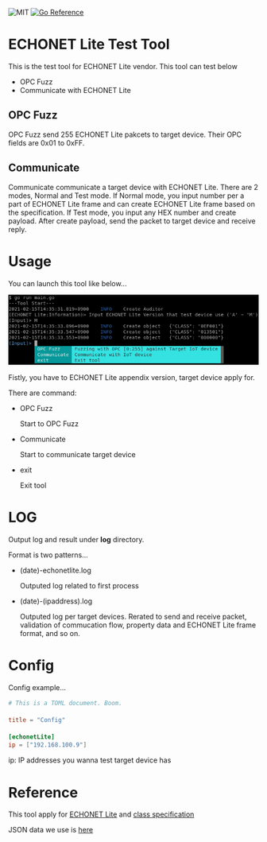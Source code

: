 ![MIT](https://img.shields.io/github/license/tttfrfr2/ECHONETTester?style=flat-square)
[![Go Reference](https://pkg.go.dev/badge/github.com/tttfrfr2/ECHONETTester/.svg)](https://pkg.go.dev/github.com/tttfrfr2/ECHONETTester/)
# ECHONET Lite Test Tool
This is the test tool for ECHONET Lite vendor. 
This tool can test below

- OPC Fuzz
- Communicate with ECHONET Lite

## OPC Fuzz
OPC Fuzz send 255 ECHONET Lite pakcets to target device. Their OPC fields are 0x01 to 0xFF. 

## Communicate 
Communicate communicate a target device with ECHONET Lite. There are 2 modes, Normal and Test mode. If Normal mode, you input number per a part of ECHONET Lite frame and can create ECHONET Lite frame based on the specification. If Test mode, you input any HEX number and create payload. After create payload, send the packet to target device and receive reply.

# Usage
You can launch this tool like below...

![demo_first](./demo_first.png)

Fistly, you have to ECHONET Lite appendix version, target device apply for.

There are command:
- OPC Fuzz

	Start to OPC Fuzz
- Communicate

	Start to communicate target device
- exit

	Exit tool

# LOG
Output log and result under **log** directory. 

Format is two patterns...

- (date)-echonetlite.log

	Outputed log related to first process

- (date)-(ipaddress).log

	Outputed log per target devices. Rerated to send and receive packet, validation of commucation flow, property data and ECHONET Lite frame format, and so on.

# Config
Config example...

```toml:config.toml
# This is a TOML document. Boom.

title = "Config"

[echonetLite]
ip = ["192.168.100.9"]
```
ip: IP addresses you wanna test target device has

# Reference
This tool apply for [ECHONET Lite](https://echonet.jp/spec_v113_lite_en/) and [class specification](https://echonet.jp/wp/wp-content/uploads/pdf/General/Standard/Release/Release_M_en/Appendix_Release_M_E.pdf)

JSON data we use is [here](http://sh-center.org/sdk)
